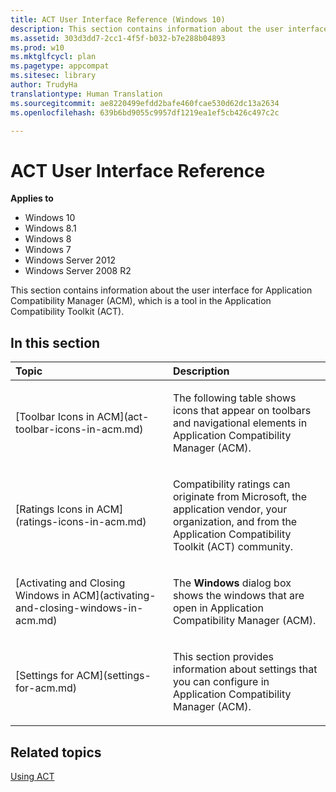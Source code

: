 ```yaml
---
title: ACT User Interface Reference (Windows 10)
description: This section contains information about the user interface for Application Compatibility Manager (ACM), which is a tool in the Application Compatibility Toolkit (ACT).
ms.assetid: 303d3dd7-2cc1-4f5f-b032-b7e288b04893
ms.prod: w10
ms.mktglfcycl: plan
ms.pagetype: appcompat
ms.sitesec: library
author: TrudyHa
translationtype: Human Translation
ms.sourcegitcommit: ae8220499efdd2bafe460fcae530d62dc13a2634
ms.openlocfilehash: 639b6bd9055c9957df1219ea1ef5cb426c497c2c

---
```


# ACT User Interface Reference


**Applies to**

-   Windows 10
-   Windows 8.1
-   Windows 8
-   Windows 7
-   Windows Server 2012
-   Windows Server 2008 R2

This section contains information about the user interface for Application Compatibility Manager (ACM), which is a tool in the Application Compatibility Toolkit (ACT).

## In this section


<table>
<colgroup>
<col width="50%" />
<col width="50%" />
</colgroup>
<thead>
<tr class="header">
<th align="left">Topic</th>
<th align="left">Description</th>
</tr>
</thead>
<tbody>
<tr class="odd">
<td align="left"><p>[Toolbar Icons in ACM](act-toolbar-icons-in-acm.md)</p></td>
<td align="left"><p>The following table shows icons that appear on toolbars and navigational elements in Application Compatibility Manager (ACM).</p></td>
</tr>
<tr class="even">
<td align="left"><p>[Ratings Icons in ACM](ratings-icons-in-acm.md)</p></td>
<td align="left"><p>Compatibility ratings can originate from Microsoft, the application vendor, your organization, and from the Application Compatibility Toolkit (ACT) community.</p></td>
</tr>
<tr class="odd">
<td align="left"><p>[Activating and Closing Windows in ACM](activating-and-closing-windows-in-acm.md)</p></td>
<td align="left"><p>The <strong>Windows</strong> dialog box shows the windows that are open in Application Compatibility Manager (ACM).</p></td>
</tr>
<tr class="even">
<td align="left"><p>[Settings for ACM](settings-for-acm.md)</p></td>
<td align="left"><p>This section provides information about settings that you can configure in Application Compatibility Manager (ACM).</p></td>
</tr>
</tbody>
</table>

 

## Related topics


[Using ACT](using-act.md)

 

 








<!--HONumber=Jun16_HO4-->


